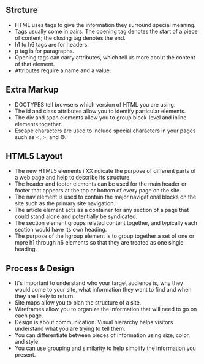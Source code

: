 ## Strcture
* HTML uses tags to give the information they surround special meaning.
* Tags usually come in pairs. The opening tag denotes the start of a piece of content; the closing tag denotes the end.
* h1 to h6 tags are for headers.
* p tag is for paragraphs.
* Opening tags can carry attributes, which tell us more about the content of that element.
* Attributes require a name and a value.

## Extra Markup
* DOCTYPES tell browsers which version of HTML you are using.
* The id and class attributes allow you to identify particular elements.
* The div and span elements allow you to group block-level and inline elements together.
* Escape characters are used to include special characters in your pages such as <, >, and ©.

## HTML5 Layout
* The new HTML5 elements i XX ndicate the purpose of different parts of a web page and help to describe its structure.
* The header and footer elements can be used for the main header or footer that appears at the top or bottom of every page on the site.
* The nav element is used to contain the major navigational blocks on the site such as the primary site navigation.
* The article element acts as a container for any section of a page that could stand alone and potentially be syndicated.
* The section element groups related content together, and typically each section would have its own heading.
* The purpose of the hgroup element is to group together a set of one or more h1 through h6 elements so that they are treated as one single heading.

## Process & Design
* It's important to understand who your target audience is, why they would come to your site, what information
they want to find and when they are likely to return.
* Site maps allow you to plan the structure of a site.
* Wireframes allow you to organize the information that will need to go on each page.
* Design is about communication. Visual hierarchy helps visitors understand what you are trying to tell them.
* You can differentiate between pieces of information using size, color, and style.
* You can use grouping and similarity to help simplify the information you present.
